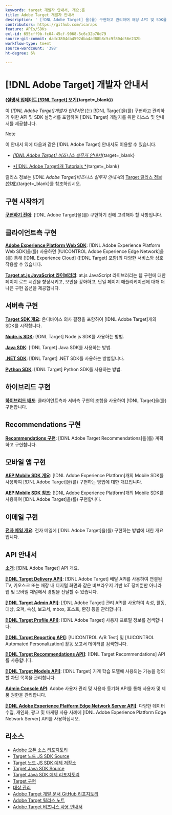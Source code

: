 ```yaml
---
keywords: target 개발자 안내서, 개요;홈
title: Adobe Target 개발자 안내서
description: ' [!DNL Adobe Target] 을(를) 구현하고 관리하며 해당 API 및 SDK를 사용하여 작업하려면 어떻게 해야 합니까?'
contributors: https://github.com/icaraps
feature: APIs/SDKs
exl-id: 655cff9b-fc04-45cf-9068-5c6c32b70d79
source-git-commit: dadc3804da4592dba4ad88b8c5c9f804c56e232b
workflow-type: tm+mt
source-wordcount: '398'
ht-degree: 6%

---
```


# [!DNL Adobe Target] 개발자 안내서

**([설명서 업데이트 [!DNL Target] 보기](https://experienceleague.adobe.com/docs/target/using/release-notes/doc-change.html?lang=ko){target=_blank})**

이 *[!DNL Adobe Target]개발자 안내서*&#x200B;은(는) [!DNL Target]을(를) 구현하고 관리하기 위한 API 및 SDK 설명서를 포함하여 [!DNL Target] 개발자를 위한 리소스 및 안내서를 제공합니다.

>[!NOTE]
>
>이 안내서 외에 다음과 같은 [!DNL Adobe Target] 안내서도 이용할 수 있습니다.
>
>* [*[!DNL Adobe Target] 비즈니스 실무자 안내서&#x200B;*](https://experienceleague.adobe.com/docs/target/using/target-home.html?lang=ko_KR){target=_blank}
>
>* [*[!DNL Adobe Target]개 Tutorials *](https://experienceleague.adobe.com/docs/target-learn/tutorials/overview.html?lang=ko-KR){target=_blank}
>
>릴리스 정보는 *[!DNL Adobe Target]비즈니스 실무자 안내서*&#x200B;의 [Target 릴리스 정보(현재)](https://experienceleague.adobe.com/docs/target/using/release-notes/release-notes.html?lang=ko){target=_blank}를 참조하십시오.

## 구현 시작하기

**[구현하기 전에](/help/dev/before-implement/considerations-before-you-implement-target.md)**: [!DNL Adobe Target]을(를) 구현하기 전에 고려해야 할 사항입니다.

## 클라이언트측 구현

[**Adobe Experience Platform Web SDK**](/help/dev/implement/client-side/aep-web-sdk.md): [!DNL Adobe Experience Platform Web SDK]을(를) 사용하면 [!UICONTROL Adobe Experience Edge Network]을(를) 통해 [!DNL Experience Cloud] ([!DNL Target] 포함)의 다양한 서비스와 상호 작용할 수 있습니다.

[**Target at.js JavaScript 라이브러리**](/help/dev/implement/client-side/overview.md): at.js JavaScript 라이브러리는 웹 구현에 대한 페이지 로드 시간을 향상시키고, 보안을 강화하고, 단일 페이지 애플리케이션에 대해 더 나은 구현 옵션을 제공합니다.

## 서버측 구현

[**Target SDK 개요**](implement/server-side/server-side-overview.md): 온디바이스 의사 결정을 포함하여 [!DNL Adobe Target]개의 SDK를 시작합니다.

[**Node.js SDK**](implement/server-side/node-js/overview.md): [!DNL Target] Node.js SDK를 사용하는 방법.

[**Java SDK**](implement/server-side/java/overview.md): [!DNL Target] Java SDK를 사용하는 방법.

[**.NET SDK**](implement/server-side/net/overview.md): [!DNL Target] .NET SDK를 사용하는 방법입니다.

[**Python SDK**](implement/server-side/python/overview.md): [!DNL Target] Python SDK를 사용하는 방법.

## 하이브리드 구현

[**하이브리드 배포**](implement/hybrid/hybrid-overview.md): 클라이언트측과 서버측 구현의 조합을 사용하여 [!DNL Target]을(를) 구현합니다.

## Recommendations 구현

[**Recommendations 구현**](implement/recommendations/recommendations.md): [!DNL Adobe Target Recommendations]을(를) 계획하고 구현합니다.

## 모바일 앱 구현

[**AEP Mobile SDK 개요**](implement/mobile/overview.md): [!DNL Adobe Experience Platform]개의 Mobile SDK를 사용하여 [!DNL Adobe Target]을(를) 구현하는 방법에 대한 개요입니다.

[**AEP Mobile SDK 참조**](https://developer.adobe.com/client-sdks/documentation/): [!DNL Adobe Experience Platform]개의 Mobile SDK를 사용하여 [!DNL Adobe Target]을(를) 구현합니다.

## 이메일 구현

[**전자 메일 개요**](implement/email/overview.md): 전자 메일에 [!DNL Adobe Target]을(를) 구현하는 방법에 대한 개요입니다.

## API 안내서

[**소개**](before-administer/target-api-overview.md): [!DNL Adobe Target] API 개요.

[**[!DNL Target Delivery API]**](/help/dev/implement/delivery-api/overview.md): [!DNL Adobe Target] 배달 API를 사용하여 연결된 TV, 키오스크 또는 매장 내 디지털 화면과 같은 비브라우저 기반 IoT 장치뿐만 아니라 웹 및 모바일 채널에서 경험을 전달할 수 있습니다.

[**[!DNL Target Admin API]**](administer/admin-api/admin-api-overview-new.md): [!DNL Adobe Target] 관리 API를 사용하여 속성, 활동, 대상, 오퍼, 속성, 보고서, mbox, 호스트, 환경 등을 관리합니다.

[**[!DNL Target Profile API]**](/help/dev/administer/profile-api/profiles-api.md): [!DNL Adobe Target] 사용자 프로필 정보를 검색합니다.

[**[!DNL Target Reporting API]**](https://developer.adobe.com/target/administer/admin-api/#tag/Reports): [!UICONTROL A/B Test] 및 [!UICONTROL Automated Personalization] 활동 보고서 데이터를 검색합니다.

[**[!DNL Target Recommendations API]**](https://developer.adobe.com/target/administer/recommendations-api/): [!DNL Target Recommendations] API를 사용합니다.

[**[!DNL Target Models API]**](administer/models-api/models-api-overview.md): [!DNL Target] 기계 학습 모델에 사용되는 기능을 정의할 차단 목록을 관리합니다.

[**Admin Console API**](https://developer.adobe.com/umapi/): Adobe 사용자 관리 및 사용자 동기화 API를 통해 사용자 및 제품 권한을 관리합니다.

[**[!DNL Adobe Experience Platform Edge Network Server API]**](https://experienceleague.adobe.com/docs/experience-platform/edge-network-server-api/overview.html?lang=ko): 다양한 데이터 수집, 개인화, 광고 및 마케팅 사용 사례에 [!DNL Adobe Experience Platform Edge Network Server] API를 사용하십시오.

## 리소스

* [Adobe 오픈 소스 리포지토리](https://github.com/adobe)
* [Target 노드 JS SDK Source](https://github.com/adobe/target-nodejs-sdk)
* [Target 노드 JS SDK 예제 저장소](https://github.com/adobe/target-nodejs-sdk-samples)
* [Target Java SDK Source](https://github.com/adobe/target-java-sdk)
* [Target Java SDK 예제 리포지토리](https://github.com/adobe/target-java-sdk-samples)
* [Target 구현](./before-implement/prepare-to-implement-target.md)
* [대상 관리](./before-administer/target-api-overview.md)
* [Adobe Target 개발 문서 GitHub 리포지토리](https://github.com/AdobeDocs/target-developers)
* [Adobe Target 릴리스 노트](https://experienceleague.adobe.com/docs/target/using/release-notes/release-notes.html?lang=ko)
* [Adobe Target 비즈니스 사용 안내서](https://experienceleague.adobe.com/docs/target/using/target-home.html?lang=ko_KR)

